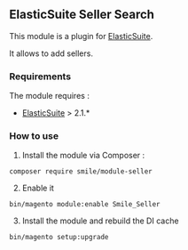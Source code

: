 ## ElasticSuite Seller Search

This module is a plugin for [ElasticSuite](https://github.com/Smile-SA/elasticsuite).

It allows to add sellers.

### Requirements

The module requires :

- [ElasticSuite](https://github.com/Smile-SA/elasticsuite) > 2.1.*

### How to use

1. Install the module via Composer :

``` composer require smile/module-seller ```

2. Enable it

``` bin/magento module:enable Smile_Seller ```

3. Install the module and rebuild the DI cache

``` bin/magento setup:upgrade ```

